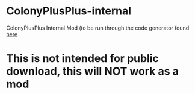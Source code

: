 # ColonyPlusPlus-internal
ColonyPlusPlus Internal Mod (to be run through the code generator found [here](https://github.com/ColonyPlusPlus/ColonyPlusPlus-Generator)

# This is not intended for public download, this will NOT work as a mod
